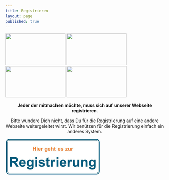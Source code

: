 ```yaml
---
title: Registrieren
layout: page
published: true
---
```


<div class="block" style="margin-top: 1em">
  <img src="/assets/images/handy.svg" width="190" height="100" />
  <img src="/assets/images/box.svg" width="190" height="100" />
  <img src="/assets/images/spritze.svg" width="190" height="100" />
  <img src="/assets/images/brief.svg" width="190" height="100" />
</div>
<p></p>
<div align="center">
<b>Jeder der mitmachen möchte, muss sich auf unserer Webseite registrieren</b>.
<p></p>
Bitte wundere Dich nicht, dass Du für die Registrierung auf eine andere Webseite weitergeleitet wirst. Wir benützen für die Registrierung einfach ein anderes System.
<p></p>
</div>
<img src="/assets/images/Hier_geht_es_zur_Registrierung.jpg" width="300" height="116" alt="Bakterien und ihre DNA" />
